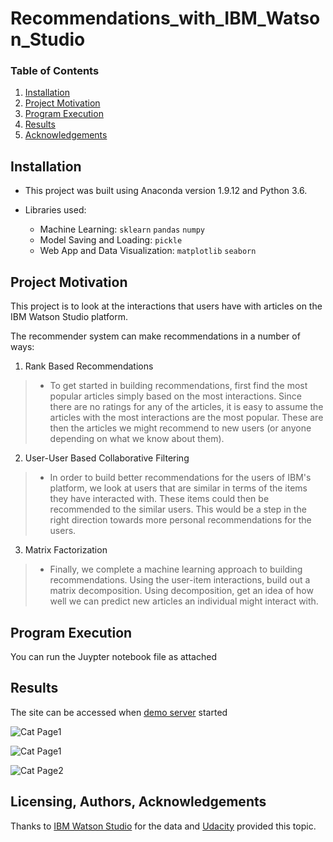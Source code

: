 # Recommendations_with_IBM_Watson_Studio

### Table of Contents

1. [Installation](#installation)
2. [Project Motivation](#motivation)
3. [Program Execution](#files)
4. [Results](#results)
5. [Acknowledgements](#Acknowledgements)

## Installation <a name="installation"></a>
- This project was built using Anaconda version 1.9.12 and Python  3.6.    

- Libraries used:

   - Machine Learning: `sklearn` `pandas` `numpy`  
   - Model Saving and Loading: `pickle`
   - Web App and Data Visualization: `matplotlib` `seaborn`

## Project Motivation<a name="motivation"></a>

This project is to look at the interactions that users have with articles on the IBM Watson Studio platform.

The recommender system can make recommendations in a number of ways:
1. Rank Based Recommendations
> - To get started in building recommendations, first find the most popular articles simply based on the most interactions. Since there are no ratings for any of the articles, it is easy to assume the articles with the most interactions are the most popular. These are then the articles we might recommend to new users (or anyone depending on what we know about them).
2. User-User Based Collaborative Filtering
> - In order to build better recommendations for the users of IBM's platform, we look at users that are similar in terms of the items they have interacted with. These items could then be recommended to the similar users. This would be a step in the right direction towards more personal recommendations for the users. 
3. Matrix Factorization
> - Finally, we complete a machine learning approach to building recommendations. Using the user-item interactions, build out a matrix decomposition. Using decomposition, get an idea of how well we can predict new articles an individual might interact with. 

## Program Execution <a name="files"></a>

You can run the Juypter notebook file as attached

## Results<a name="results"></a>

The site can be accessed when [demo server](http://maxcn.asuscomm.com:3001) started 

![Cat Page1](Screenshots/Articles.png)

![Cat Page1](Screenshots/AccLatentFea1.png)

![Cat Page2](Screenshots/AccLatentFea2.png)

## Licensing, Authors, Acknowledgements<a name="Acknowledgements"></a>
Thanks to [IBM Watson Studio](https://dataplatform.cloud.ibm.com/) for the data and [Udacity](https://www.udacity.com/) provided this topic. 
